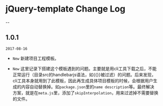 # jQuery-template Change Log
--

## 1.0.1

`2017-08-16`

- `New` 新建项目工程模板。

- `New` 这里记录下搭建这个模板遇到的问题。主要就是用cli工具下载之后，不能正常运行（目录src的handlebarjs语法，如{{}}被过滤）的问题。后来发现，cli工具本身就用到了此模板，因此再生成具体项目模板的时候，会根据用户生成的内容自动替换掉。如`package.json`里的`name description`等。最终解决方案，就是在`meta.js`里，添加了`skipInterpolation`，用来过滤掉不需要替换的文件。



